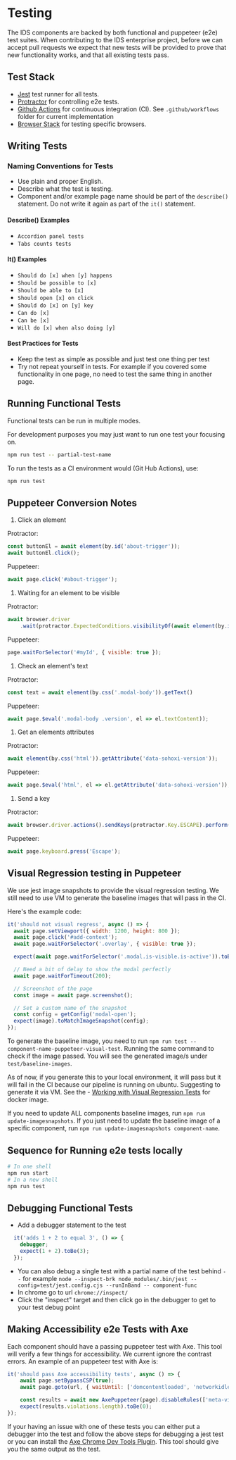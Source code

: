 # Testing

The IDS components are backed by both functional and puppeteer (e2e) test suites.  When contributing to the IDS enterprise project, before we can accept pull requests we expect that new tests will be provided to prove that new functionality works, and that all existing tests pass.

## Test Stack

- [Jest](https://jestjs.io/) test runner for all tests.
- [Protractor](https://pptr.dev/) for controlling e2e tests.
- [Github Actions](https://github.com/features/actions) for continuous integration (CI). See `.github/workflows` folder for current implementation
- [Browser Stack](https://www.browserstack.com/) for testing specific browsers.

## Writing Tests

### Naming Conventions for Tests

- Use plain and proper English.
- Describe what the test is testing.
- Component and/or example page name should be part of the `describe()` statement.  Do not write it again as part of the `it()` statement.

#### Describe() Examples

- `Accordion panel tests`
- `Tabs counts tests`

#### It() Examples

- `Should do [x] when [y] happens`
- `Should be possible to [x]`
- `Should be able to [x]`
- `Should open [x] on click`
- `Should do [x] on [y] key`
- `Can do [x]`
- `Can be [x]`
- `Will do [x] when also doing [y]`

#### Best Practices for Tests

- Keep the test as simple as possible and just test one thing per test
- Try not repeat yourself in tests. For example if you covered some functionality in one page, no need to test the same thing in another page.

## Running Functional Tests

Functional tests can be run in multiple modes.

For development purposes you may just want to run one test your focusing on.

```sh
npm run test -- partial-test-name
```

To run the tests as a CI environment would (Git Hub Actions), use:

```sh
npm run test
```

## Puppeteer Conversion Notes

1. Click an element

Protractor:

```js
const buttonEl = await element(by.id('about-trigger'));
await buttonEl.click();
```

Puppeteer:

```js
await page.click('#about-trigger');
```

1. Waiting for an element to be visible

Protractor:

```js
await browser.driver
    .wait(protractor.ExpectedConditions.visibilityOf(await element(by.id('myId'))), config.waitsFor);
```

Puppeteer:

```js
page.waitForSelector('#myId', { visible: true });
```

1. Check an element's text

Protractor:

```js
const text = await element(by.css('.modal-body')).getText()
```

Puppeteer:

```js
await page.$eval('.modal-body .version', el => el.textContent));
```

1. Get an elements attributes

Protractor:

```js
await element(by.css('html')).getAttribute('data-sohoxi-version'));
```

Puppeteer:

```js
await page.$eval('html', el => el.getAttribute('data-sohoxi-version'));
```

1. Send a key

Protractor:

```js
await browser.driver.actions().sendKeys(protractor.Key.ESCAPE).perform();
```

Puppeteer:

```js
await page.keyboard.press('Escape');
```

## Visual Regression testing in Puppeteer

We use jest image snapshots to provide the visual regression testing. We still need to use VM to generate the baseline images that will pass in the CI.

Here's the example code:

```javascript
it('should not visual regress', async () => {
  await page.setViewport({ width: 1200, height: 800 });
  await page.click('#add-context');
  await page.waitForSelector('.overlay', { visible: true });

  expect(await page.waitForSelector('.modal.is-visible.is-active')).toBeTruthy();

  // Need a bit of delay to show the modal perfectly
  await page.waitForTimeout(200);

  // Screenshot of the page
  const image = await page.screenshot();

  // Set a custom name of the snapshot
  const config = getConfig('modal-open');
  expect(image).toMatchImageSnapshot(config);
});
```

To generate the baseline image, you need to run `npm run test -- component-name-puppeteer-visual-test`. Running the same command to check if the image passed. You will see the generated image/s under `test/baseline-images`.

As of now, if you generate this to your local environment, it will pass but it will fail in the CI because our pipeline is running on ubuntu. Suggesting to generate it via VM. See the - [Working with Visual Regression Tests](#working-with-visual-regression-tests) for docker image.

If you need to update ALL components baseline images, run `npm run update-imagesnapshots`. If you just need to update the baseline image of a specific component, run `npm run update-imagesnapshots component-name`.

## Sequence for Running e2e tests locally

```sh
# In one shell
npm run start
# In a new shell
npm run test
```

## Debugging Functional Tests

- Add a debugger statement to the test

```js
  it('adds 1 + 2 to equal 3', () => {
    debugger;
    expect(1 + 2).toBe(3);
  });
```

- You can also debug a single test with a partial name of the test behind `--` for example `node --inspect-brk node_modules/.bin/jest --config=test/jest.config.cjs --runInBand -- component-func`
- In chrome go to url `chrome://inspect/`
- Click the "inspect" target and then click go in the debugger to get to your test debug point

## Making Accessibility e2e Tests with Axe

Each component should have a passing puppeteer test with Axe. This tool will verify a few things for accessibility. We current ignore the contrast errors. An example of an puppeteer test with Axe is:

```javascript
it('should pass Axe accessibility tests', async () => {
    await page.setBypassCSP(true);
    await page.goto(url, { waitUntil: ['domcontentloaded', 'networkidle0'] });

    const results = await new AxePuppeteer(page).disableRules(['meta-viewport']).analyze();
    expect(results.violations.length).toBe(0);
});
```

 If your having an issue with one of these tests you can either put a debugger into the test and follow the above steps for debugging a jest test or you can install the [Axe Chrome Dev Tools Plugin](https://chrome.google.com/webstore/detail/axe/lhdoppojpmngadmnindnejefpokejbdd?hl=en-US). This tool should give you the same output as the test.
